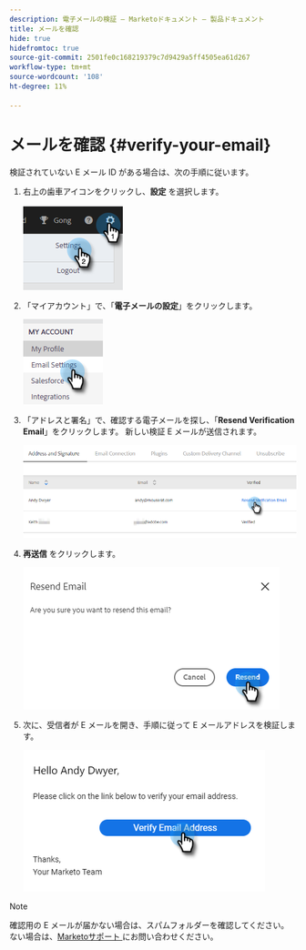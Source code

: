 ```yaml
---
description: 電子メールの検証 — Marketoドキュメント — 製品ドキュメント
title: メールを確認
hide: true
hidefromtoc: true
source-git-commit: 2501fe0c168219379c7d9429a5ff4505ea61d267
workflow-type: tm+mt
source-wordcount: '108'
ht-degree: 11%

---
```


# メールを確認 {#verify-your-email}

検証されていない E メール ID がある場合は、次の手順に従います。

1. 右上の歯車アイコンをクリックし、**設定** を選択します。

   ![](assets/verify-your-email-1.png)

1. 「マイアカウント」で、「**電子メールの設定**」をクリックします。

   ![](assets/verify-your-email-2.png)

1. 「アドレスと署名」で、確認する電子メールを探し、「**Resend Verification Email**」をクリックします。 新しい検証 E メールが送信されます。

   ![](assets/verify-your-email-3.png)

1. **再送信** をクリックします。

   ![](assets/verify-your-email-4.png)

1. 次に、受信者が E メールを開き、手順に従って E メールアドレスを検証します。

   ![](assets/verify-your-email-5.png)

>[!NOTE]
>
>確認用の E メールが届かない場合は、スパムフォルダーを確認してください。 ない場合は、[Marketoサポート ](https://nation.marketo.com/t5/Support/ct-p/Support) にお問い合わせください。
